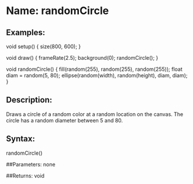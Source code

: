 # Name: randomCircle

## Examples:
void setup() {
  size(800, 600);
}


void draw() {
  frameRate(2.5);
  background(0);
  randomCircle();
}

void randomCircle() {
  fill(random(255), random(255), random(255));
  float diam = random(5, 80);
  ellipse(random(width), random(height), diam, diam);
}

## Description:
Draws a circle of a random color at a random location on the canvas. The circle has a random diameter between 5 and 80.

## Syntax:
randomCircle()

##Parameters: 
none

##Returns:
void

